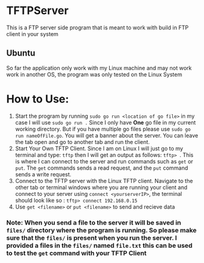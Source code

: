 # TFTPServer
This is a FTP server side program that is meant to work with build in FTP client in your system
## Ubuntu
So far the application only work with my Linux machine and may not work work in another OS, the 
program was only tested on the Linux System
# How to Use:
1. Start the program by running `sudo go run <location of go file>` in my case I will use `sudo go run .` Since 
I only have **One** go file in my current working directory. But if you have multiple go files please use `sudo go run nameOfFile.go`. You will 
get a banner about the server. You can leave the tab open and go to another tab and run the client.
2. Start Your Own TFTP Client. Since I am on Linux I will just go to my terminal and type: `tftp` then I will get an output as follows:
`tftp> `. This is where I can connect to the server and run commands such as `get` or `put`. The `get` commands sends a read request, and the
`put` command sends a write request. 
3. Connect to the TFTP server with the Linux TFTP client. Navigate to the other tab or terminal windows where you are running your client and
connect to your server using `connect <yourserverIP>`, the terminal should look like so : `tftp> connect 192.168.0.15`
4. Use `get <filename>` or `put <filename>` to send and recieve data
### Note: When you send a file to the server it will be saved in `files/` directory where the program is running. So please make sure that the `files/` is present when you run the server. I provided a files in the `files/` named `file.txt` this can be used to test the `get` command with your TFTP Client


